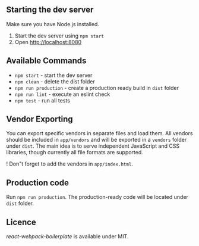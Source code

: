 ## Starting the dev server

Make sure you have Node.js installed.
1. Start the dev server using `npm start`
2. Open [http://localhost:8080](http://localhost:8080)

## Available Commands

- `npm start` - start the dev server
- `npm clean` - delete the dist folder
- `npm run production` - create a production ready build in `dist` folder
- `npm run lint` - execute an eslint check
- `npm test` - run all tests

## Vendor Exporting

You can export specific vendors in separate files and load them. All vendors should be included in `app/vendors` and will be exported in a `vendors` folder under `dist`. The main idea is to serve independent JavaScript and CSS libraries, though currently all file formats are supported.

! Don"t forget to add the vendors in `app/index.html`.

## Production code

Run `npm run production`. The production-ready code will be located under `dist` folder.

## Licence

_react-webpack-boilerplate_ is available under MIT.
